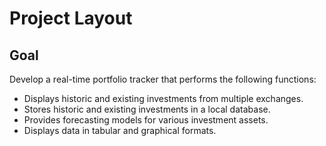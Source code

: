 # Project Layout

## Goal
Develop a real-time portfolio tracker that performs the following functions:
- Displays historic and existing investments from multiple exchanges.
- Stores historic and existing investments in a local database.
- Provides forecasting models for various investment assets.
- Displays data in tabular and graphical formats.